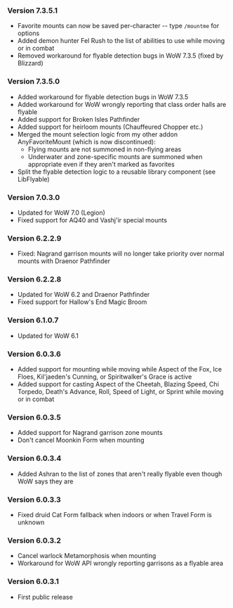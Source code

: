 ### Version 7.3.5.1

* Favorite mounts can now be saved per-character -- type `/mountme` for options
* Added demon hunter Fel Rush to the list of abilities to use while moving or in combat
* Removed workaround for flyable detection bugs in WoW 7.3.5 (fixed by Blizzard)

### Version 7.3.5.0

* Added workaround for flyable detection bugs in WoW 7.3.5
* Added workaround for WoW wrongly reporting that class order halls are flyable
* Added support for Broken Isles Pathfinder
* Added support for heirloom mounts (Chauffeured Chopper etc.)
* Merged the mount selection logic from my other addon AnyFavoriteMount (which is now discontinued):
   - Flying mounts are not summoned in non-flying areas
   - Underwater and zone-specific mounts are summoned when appropriate even if they aren't marked as favorites
* Split the flyable detection logic to a reusable library component (see LibFlyable)

### Version 7.0.3.0

* Updated for WoW 7.0 (Legion)
* Fixed support for AQ40 and Vashj'ir special mounts

### Version 6.2.2.9

* Fixed: Nagrand garrison mounts will no longer take priority over normal mounts with Draenor Pathfinder

### Version 6.2.2.8

* Updated for WoW 6.2 and Draenor Pathfinder
* Fixed support for Hallow's End Magic Broom

### Version 6.1.0.7

* Updated for WoW 6.1

### Version 6.0.3.6

* Added support for mounting while moving while Aspect of the Fox, Ice Floes, Kil'jaeden's Cunning, or Spiritwalker's Grace is active
* Added support for casting Aspect of the Cheetah, Blazing Speed, Chi Torpedo, Death's Advance, Roll, Speed of Light, or Sprint while moving or in combat

### Version 6.0.3.5

* Added support for Nagrand garrison zone mounts
* Don't cancel Moonkin Form when mounting

### Version 6.0.3.4

* Added Ashran to the list of zones that aren't really flyable even though WoW says they are

### Version 6.0.3.3

* Fixed druid Cat Form fallback when indoors or when Travel Form is unknown

### Version 6.0.3.2

* Cancel warlock Metamorphosis when mounting
* Workaround for WoW API wrongly reporting garrisons as a flyable area

### Version 6.0.3.1

* First public release
